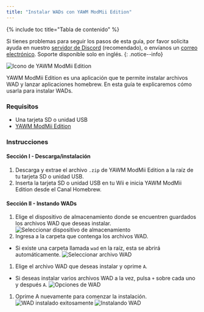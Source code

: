 ```yaml
---
title: "Instalar WADs con YAWM ModMii Edition"
---
```


{% include toc title="Tabla de contenido" %}

Si tienes problemas para seguir los pasos de esta guía, por favor solicita ayuda en nuestro [servidor de Discord](https://discord.gg/rc24) (recomendado), o envíanos un [correo electrónico](mailto:support@riiconnect24.net). Soporte disponible solo en inglés.
{: .notice--info}

![Icono de YAWM ModMii Edition](/images/yawmME/icon.png)

YAWM ModMii Edition es una aplicación que te permite instalar archivos WAD y lanzar aplicaciones homebrew. En esta guía te explicaremos cómo usarla para instalar WADs.

### Requisitos
* Una tarjeta SD o unidad USB
* [YAWM ModMii Edition](https://oscwii.org/library/app/yawmme)

### Instrucciones

#### Sección I - Descarga/instalación

1. Descarga y extrae el archivo `.zip` de YAWM ModMii Edition a la raíz de tu tarjeta SD o unidad USB.
1. Inserta la tarjeta SD o unidad USB en tu Wii e inicia YAWM ModMii Edition desde el Canal Homebrew.

#### Sección II - Instando WADs

1. Elige el dispositivo de almacenamiento donde se encuentren guardados los archivos WAD que deseas instalar.![Seleccionar dispositivo de almacenamiento](/images/yawmME/source_device.png)
1. Ingresa a la carpeta que contenga los archivos WAD.
  - Si existe una carpeta llamada `wad` en la raíz, esta se abrirá automáticamente. ![Seleccionar archivo WAD](/images/yawmME/file_selection.png)
1. Elige el archivo WAD que deseas instalar y oprime `A`.
  - Si deseas instalar varios archivos WAD a la vez, pulsa `+` sobre cada uno y después `A`. ![Opciones de WAD](/images/yawmME/install_wad.png)
1. Oprime A nuevamente para comenzar la instalación.![WAD instalado exitosamente](/images/yawmME/installing_wad.png) ![Instalando WAD](/images/yawmME/installing_wad_ok.png)
